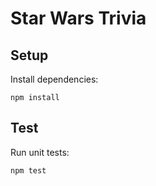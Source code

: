 # Star Wars Trivia

## Setup

Install dependencies:

```
npm install
```

## Test

Run unit tests:

```
npm test
```
